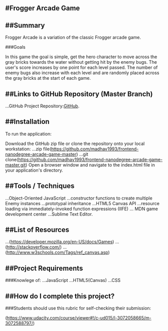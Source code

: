 #Frogger Arcade Game
----------------------------------------------------------------------------------------------------------------------------------------------------------------------------------------------------------------------------------------------------------------------------------
##Summary
-----------------------------------------------------------------------------------------------------------------------------------------
Frogger Arcade is a variation of the classic Frogger arcade game.

###Goals

In this game the goal is simple, get the hero character to move across the gray bricks towards the water without getting hit by the enemy bugs. The user's score increases by one point for each level passed. The number of enemy bugs also increase with each level and are randomly placed across the gray bricks at the start of each game.

##Links to GitHub Repository (Master Branch)
-----------------------------------------------------------------------------------------------------------------------------------------
...GitHub Project Repository:[GitHub](https://github.com/madhav1993/frontend-nanodegree-arcade-game-master).

##Installation
-----------------------------------------------------------------------------------------------------------------------------------------
To run the application:

Download the GitHub zip file or clone the repository onto your local workstation:
...zip file(https://github.com/madhav1993/frontend-nanodegree-arcade-game-master)
...git clone(https://github.com/madhav1993/frontend-nanodegree-arcade-game-master.git) 
Open a browser window and navigate to the index.html file in your application's directory.

##Tools / Techniques
--------------------------------------------------------------------------------------------------------------------------------------
...Object-Oriented JavaScript
...constructor functions to create multiple Enemy instances
...prototypal inheritance
...HTML5 Canvas API
...resource loading via immediately-invoked function expressions (IIFE)
... MDN game development center
...Sublime Text Editor.

##List of Resources
--------------------------------------------------------------------------------------------------------------------------------------
...(https://developer.mozilla.org/en-US/docs/Games)
...(http://stackoverflow.com/)
...(http://www.w3schools.com/Tags/ref_canvas.asp)

##Project Requirements
--------------------------------------------------------------------------------------------------------------------------------------
###Knowlege of:
...JavaScript
...HTML5(Canvas)
...CSS

##How do I complete this project?
--------------------------------------------------------------------------------------------------------------------------------------
###Students should use this rubric for self-checking their submission:

(https://www.udacity.com/course/viewer#!/c-ud015/l-3072058665/m-3072588797/)

